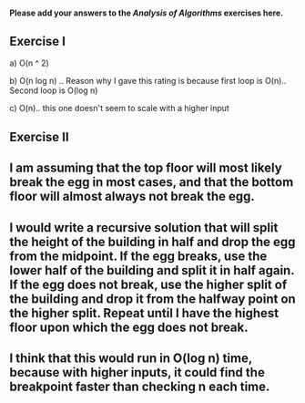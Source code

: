 #### Please add your answers to the ***Analysis of  Algorithms*** exercises here.

## Exercise I

a)
O(n ^ 2)

b)
O(n log n) .. Reason why I gave this rating is because first loop is O(n).. Second loop is O(log n)

c)
O(n)..  this one doesn't seem to scale with a higher input

## Exercise II

## I am assuming that the top floor will most likely break the egg in most cases, and that the bottom floor will almost always not break the egg.

## I would write a recursive solution that will split the height of the building in half and drop the egg from the midpoint. If the egg breaks, use the lower half of the building and split it in half again. If the egg does not break, use the higher split of the building and drop it from the halfway point on the higher split. Repeat until I have the highest floor upon which the egg does not break. 

## I think that this would run in O(log n) time, because with higher inputs, it could find the breakpoint faster than checking n each time.

